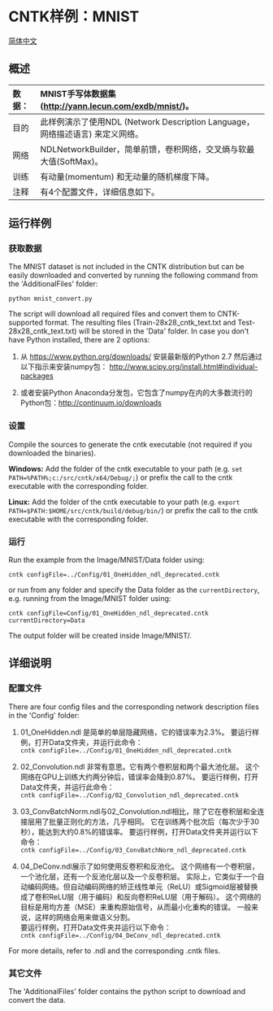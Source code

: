 # CNTK样例：MNIST

[简体中文](/zh-hans/examples/cntk/brainscript/MNIST/README.md)

## 概述

| 数据： | MNIST手写体数据集(http://yann.lecun.com/exdb/mnist/)。          |
|:--- |:-------------------------------------------------------- |
| 目的  | 此样例演示了使用NDL (Network Description Language，网络描述语言) 来定义网络。 |
| 网络  | NDLNetworkBuilder，简单前馈，卷积网络，交叉熵与软最大值(SoftMax)。           |
| 训练  | 有动量(momentum) 和无动量的随机梯度下降。                               |
| 注释  | 有4个配置文件，详细信息如下。                                          |

## 运行样例

### 获取数据

The MNIST dataset is not included in the CNTK distribution but can be easily downloaded and converted by running the following command from the 'AdditionalFiles' folder:

`python mnist_convert.py`

The script will download all required files and convert them to CNTK-supported format. The resulting files (Train-28x28_cntk_text.txt and Test-28x28_cntk_text.txt) will be stored in the 'Data' folder. In case you don't have Python installed, there are 2 options:

1. 从 https://www.python.org/downloads/ 安装最新版的Python 2.7 然后通过以下指示来安装numpy包： http://www.scipy.org/install.html#individual-packages

2. 或者安装Python Anaconda分发包，它包含了numpy在内的大多数流行的Python包：http://continuum.io/downloads

### 设置

Compile the sources to generate the cntk executable (not required if you downloaded the binaries).

**Windows:** Add the folder of the cntk executable to your path (e.g. `set PATH=%PATH%;c:/src/cntk/x64/Debug/;`) or prefix the call to the cntk executable with the corresponding folder.

**Linux:** Add the folder of the cntk executable to your path (e.g. `export PATH=$PATH:$HOME/src/cntk/build/debug/bin/`) or prefix the call to the cntk executable with the corresponding folder.

### 运行

Run the example from the Image/MNIST/Data folder using:

`cntk configFile=../Config/01_OneHidden_ndl_deprecated.cntk`

or run from any folder and specify the Data folder as the `currentDirectory`, e.g. running from the Image/MNIST folder using:

`cntk configFile=Config/01_OneHidden_ndl_deprecated.cntk currentDirectory=Data`

The output folder will be created inside Image/MNIST/.

## 详细说明

### 配置文件

There are four config files and the corresponding network description files in the 'Config' folder:

1. 01_OneHidden.ndl 是简单的单层隐藏网络，它的错误率为2.3%。 要运行样例，打开Data文件夹，并运行此命令：  
    `cntk configFile=../Config/01_OneHidden_ndl_deprecated.cntk`

2. 02_Convolution.ndl 非常有意思。它有两个卷积层和两个最大池化层。 这个网络在GPU上训练大约两分钟后，错误率会降到0.87%。 要运行样例，打开Data文件夹，并运行此命令：  
    `cntk configFile=../Config/02_Convolution_ndl_deprecated.cntk`

3. 03_ConvBatchNorm.ndl与02_Convolution.ndl相比，除了它在卷积层和全连接层用了批量正则化的方法，几乎相同。 它在训练两个批次后（每次少于30秒），能达到大约0.8%的错误率。 要运行样例，打开Data文件夹并运行以下命令：  
    `cntk configFile=../Config/03_ConvBatchNorm_ndl_deprecated.cntk`

4. 04_DeConv.ndl展示了如何使用反卷积和反池化。 这个网络有一个卷积层，一个池化层，还有一个反池化层以及一个反卷积层。 实际上，它类似于一个自动编码网络。但自动编码网络的矫正线性单元（ReLU）或Sigmoid层被替换成了卷积ReLU层（用于编码）和反向卷积ReLU层（用于解码）。 这个网络的目标是用均方差（MSE）来重构原始信号，从而最小化重构的错误。 一般来说，这样的网络会用来做语义分割。  
    要运行样例，打开Data文件夹并运行以下命令：  
    `cntk configFile=../Config/04_DeConv_ndl_deprecated.cntk`

For more details, refer to .ndl and the corresponding .cntk files.

### 其它文件

The 'AdditionalFiles' folder contains the python script to download and convert the data.